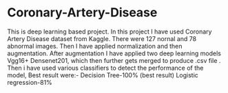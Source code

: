 # Coronary-Artery-Disease
This is deep learning based project. In this project I have used Coronary Artery Disease dataset from Kaggle. There were  127  nornal   and  78  abnormal images. Then I have applied 
normalization and then augmentation. After augmentation I have applied two deep learning models Vgg16+ Densenet201, which then further gets merged to produce .csv file .
Then i have used various classifiers to detect the performance of the model, Best result were:-
Decision Tree-100%  (best result)
Logistic regression-81%

